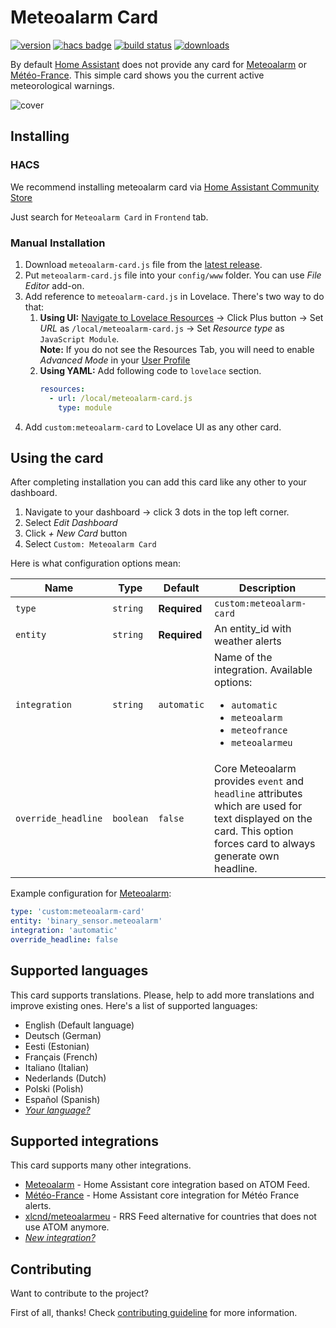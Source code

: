 # Meteoalarm Card

[![version](https://img.shields.io/npm/v/meteoalarm-card?label=version)](https://www.npmjs.com/package/meteoalarm-card) [![hacs badge](https://img.shields.io/badge/HACS-default-orange.svg)](https://hacs.xyz) [![build status](https://img.shields.io/github/workflow/status/MrBartusek/MeteoalarmCard/Lint)](https://github.com/MrBartusek/MeteoalarmCard/actions) [![downloads](https://img.shields.io/github/downloads/MrBartusek/MeteoalarmCard/total?color=brightgreen)](https://github.com/MrBartusek/MeteoalarmCard/releases)

By default [Home Assistant](https://www.home-assistant.io/) does not provide any card for [Meteoalarm](https://www.home-assistant.io/integrations/meteoalarm/) or [Météo-France](https://www.home-assistant.io/integrations/meteo_france/). This simple card shows you the current active meteorological warnings.

![cover](https://i.imgur.com/jsLOGIv.png)

## Installing

### HACS

We recommend installing meteoalarm card via [Home Assistant Community Store](https://hacs.xyz)

Just search for `Meteoalarm Card` in `Frontend` tab.

### Manual Installation

1. Download `meteoalarm-card.js` file from the [latest release](https://github.com/MrBartusek/MeteoalarmCard/releases/latest).
2. Put `meteoalarm-card.js` file into your `config/www` folder. You can use _File Editor_ add-on.
3. Add reference to `meteoalarm-card.js` in Lovelace. There's two way to do that:
   1. **Using UI:** [Navigate to Lovelace Resources](https://my.home-assistant.io/redirect/lovelace_resources/) → Click Plus button → Set _URL_ as `/local/meteoalarm-card.js` → Set _Resource type_ as `JavaScript Module`.<br>
   **Note:** If you do not see the Resources Tab, you will need to enable _Advanced Mode_ in your [User Profile](https://my.home-assistant.io/redirect/profile/)
   2. **Using YAML:** Add following code to `lovelace` section.
      ```yaml
      resources:
        - url: /local/meteoalarm-card.js
          type: module
      ```
4. Add `custom:meteoalarm-card` to Lovelace UI as any other card.

## Using the card

After completing installation you can add this card like any other to your dashboard.

1. Navigate to your dashboard → click 3 dots in the top left corner.
2. Select _Edit Dashboard_
3. Click _+ New Card_ button
4. Select `Custom: Meteoalarm Card`

Here is what configuration options mean:

| Name                | Type      | Default      | Description                                                                      |
| ------------------- | --------- | ------------ | -------------------------------------------------------------------------------- |
| `type`              | `string`  | **Required** | `custom:meteoalarm-card`                                                         |
| `entity`            | `string`  | **Required** | An entity_id with weather alerts                                                 |
| `integration`       | `string`  | `automatic`  | Name of the integration. Available options: <ul><li>`automatic`</li><li>`meteoalarm`</li><li>`meteofrance`</li><li>`meteoalarmeu` |
| `override_headline` | `boolean` | `false`      | Core Meteoalarm provides `event` and `headline` attributes which are used for text displayed on the card. This option forces card to always generate own headline.

Example configuration for [Meteoalarm](https://www.home-assistant.io/integrations/meteoalarm/):

```yaml
type: 'custom:meteoalarm-card'
entity: 'binary_sensor.meteoalarm'
integration: 'automatic'
override_headline: false
```

## Supported languages

This card supports translations. Please, help to add more translations and improve existing ones. Here's a list of supported languages:

<!-- Languages are sorted alphabetically -->
- English (Default language)
- Deutsch (German)
- Eesti (Estonian)
- Français (French)
- Italiano (Italian)
- Nederlands (Dutch)
- Polski (Polish)
- Español (Spanish)
- [_Your language?_](./CONTRIBUTING.md#how-to-add-translation)

## Supported integrations

This card supports many other integrations.

- [Meteoalarm](https://www.home-assistant.io/integrations/meteoalarm/) - Home Assistant core integration based on ATOM Feed.
- [Météo-France](https://www.home-assistant.io/integrations/meteo_france/) - Home Assistant core integration for Météo France alerts.
- [xlcnd/meteoalarmeu](https://github.com/xlcnd/meteoalarmeu) - RRS Feed alternative for countries that does not use ATOM anymore.
- [_New integration?_](https://github.com/MrBartusek/MeteoalarmCard/issues/new/choose)


## Contributing

Want to contribute to the project?

First of all, thanks! Check [contributing guideline](./CONTRIBUTING.md) for more information.
